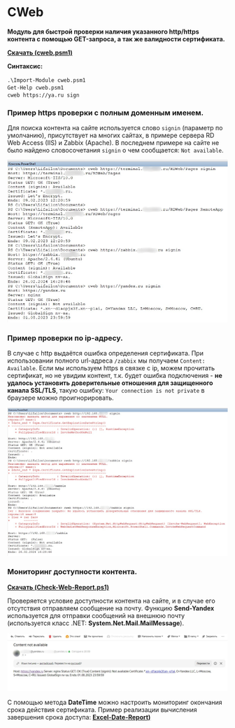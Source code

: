 # CWeb

**Модуль для быстрой проверки наличия указанного http/https контента с помощью GET-запроса, а так же валидности сертификата.**

**[Скачать (cweb.psm1)](https://github.com/Lifailon/cweb/releases/tag/cweb)**

**Синтаксис:**

` .\Import-Module cweb.psm1 ` \
` Get-Help cweb.psm1 ` \
` cweb https://ya.ru sign `

### Пример https проверки с полным доменным именем.

Для поиска контента на сайте используется слово ` signin ` (параметр по умолчанию), присутствует на многих сайтах, в примере сервера RD Web Access (IIS) и Zabbix (Apache). В последнем примере на сайте не было найдено словосочетания ` signin ` о чем сообщается: ` Not available `.

![Image alt](https://github.com/Lifailon/CWeb/blob/rsa/Screen/cweb-https.jpg)

### Пример проверки по ip-адресу.

В случае с http выдаётся ошибка определения сертификата. При использовании полного url-адреса ` /zabbix ` мы получаем ` Content: Available `. Если мы используем https в связке с ip, можем прочитать сертификат, но не увидим контент, т.к. будет ошибка подключения - **не удалось установить доверительные отношения для защищенного канала SSL/TLS**, такую ошибку: ` Your connection is not private ` в браузере можно проигнорировать.

![Image alt](https://github.com/Lifailon/CWeb/blob/rsa/Screen/cweb-ip.jpg)

### Мониторинг доступности контента.

**[Скачать (Check-Web-Report.ps1)](https://github.com/Lifailon/CWeb/blob/rsa/Check-Web-Report.ps1)**

Проверяется условие доступности контента на сайте, и в случае его отсутствия отправляем сообщение на почту. Функцию **Send-Yandex** используется для отправки сообщений на внешнюю почту (используется класс .NET: **System.Net.Mail.MailMessage**).

![Image alt](https://github.com/Lifailon/CWeb/blob/rsa/Screen/cweb-send-mail.jpg)

С помощью метода **DateTime** можно настроить мониторинг окончания срока действия сертификата. Пример реализации вычисления завершения срока доступа: **[Excel-Date-Report)](https://github.com/Lifailon/Excel-Date-Report)**
